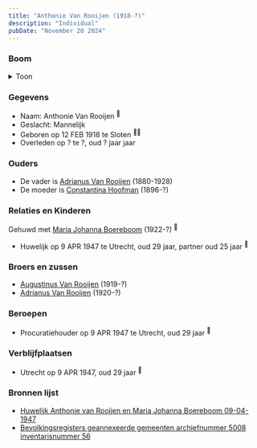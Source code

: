 ```yaml
---
title: "Anthonie Van Rooijen (1918-?)"
description: "Individual"
pubDate: "November 20 2024"
---
```


### Boom
<details><summary>Toon</summary>

![test](https://www.plantuml.com/plantuml/svg/dPDHRzem4CVV_IbExSEsXqf9Q6b0Y9QWH6kbTgXbdVQ4dEHAl3XdP9jMgEAxxu0C-b1jQ98Vx3lV-UV_txvsNbg_RBHmjQA5jBA1N1Rrt9ebbMEZZGLl9JbE8NbHgHAXKBRGk9jZi_0hQB39qRfTo7cqQFngWU9Trq9Bv-1D041YR8bsMgcY9dHkC6Yaek4GEc8jn2UOR8zoObTnCYgjahHqy2G97enHlv1EG3gu2O8W2W1EqqvsaINS--rPeIxNCEZdCb_DSkEznluGeYxSZNv26CS1F2cgyGMHWCSF-O9sitXNwkgbrZD9vQomnhdSCEEcHmIteti8Ur4Ctxt5elACspAE3R6Gv1L9-6hCSoCFY678Y5cITjBENn3FuTjuoeGzHbsoYaSGNS7LWM3GVyMoL3JdH1Z1OpfXrB2xfSYO8eZXLAjvvLUejNbbahLe1JmxQtU85lSGQ2ivmAam3iNU5FAL8OKVcSBxOE_flyrXsYnDDhGnF6hZZx_w7vWxoIy4RaqbYVLF33-_t9Zcm1CTuy3D_NJZRWIVemjGnFFpoozxg__VZHwC9W_RRdipkk67Pco4QxNlXg8bFmJ4DLB9N_Kt)
</details>

### Gegevens
- Naam: Anthonie Van Rooijen <sup><a href="../s00302/" style="text-decoration:none" title="Huwelijk Anthonie van Rooijen en Maria Johanna Boereboom 09-04-1947 ">:link:</a></sup>
- Geslacht: Mannelijk
- Geboren op 12 FEB 1918 te Sloten <sup><a href="../s00302/" style="text-decoration:none" title="Huwelijk Anthonie van Rooijen en Maria Johanna Boereboom 09-04-1947 ">:link:</a><a href="../s00304/" style="text-decoration:none" title="Bevolkingsregisters geannexeerde gemeenten archiefnummer 5008 inventarisnummer 56">:link:</a></sup>
- Overleden op ? te ?, oud ? jaar jaar 

### Ouders
- De vader is [Adrianus Van Rooijen](../i00020/) (1880-1928)
- De moeder is [Constantina Hoofman](../i00011/) (1896-?)

### Relaties en Kinderen

Gehuwd met [Maria Johanna Boereboom](../i00182/) (1922-?) <sup><a href="../s00302/" style="text-decoration:none" title="Huwelijk Anthonie van Rooijen en Maria Johanna Boereboom 09-04-1947 ">:link:</a></sup>
- Huwelijk op 9 APR 1947 te Utrecht, oud 29 jaar, partner oud 25 jaar <sup><a href="../s00302/" style="text-decoration:none" title="Huwelijk Anthonie van Rooijen en Maria Johanna Boereboom 09-04-1947 ">:link:</a></sup>

### Broers en zussen
- [Augustinus Van Rooijen](../i00185/) (1919-?)
- [Adrianus Van Rooijen](../i00179/) (1920-?)

### Beroepen
- Procuratiehouder op 9 APR 1947 te Utrecht, oud 29 jaar <sup><a href="../s00302/" style="text-decoration:none" title="Huwelijk Anthonie van Rooijen en Maria Johanna Boereboom 09-04-1947 ">:link:</a></sup>

### Verblijfplaatsen
- Utrecht  op 9 APR 1947, oud 29 jaar  <sup><a href="../s00302/" style="text-decoration:none" title="Huwelijk Anthonie van Rooijen en Maria Johanna Boereboom 09-04-1947 ">:link:</a></sup>

### Bronnen lijst
- [Huwelijk Anthonie van Rooijen en Maria Johanna Boereboom 09-04-1947 ](../s00302/)
- [Bevolkingsregisters geannexeerde gemeenten archiefnummer 5008 inventarisnummer 56](../s00304/)